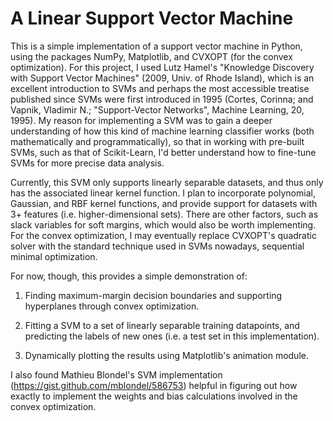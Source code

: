 A Linear Support Vector Machine
===

This is a simple implementation of a support vector machine in Python, using the packages NumPy, Matplotlib, and CVXOPT (for the convex optimization). For this project, I used Lutz Hamel's "Knowledge Discovery with Support Vector Machines" (2009, Univ. of Rhode Island), which is an excellent introduction to SVMs and perhaps the most accessible treatise published since SVMs were first introduced in 1995 (Cortes, Corinna; and Vapnik, Vladimir N.; "Support-Vector Networks", Machine Learning, 20, 1995). My reason for implementing a SVM was to gain a deeper understanding of how this kind of machine learning classifier works (both mathematically and programmatically), so that in working with pre-built SVMs, such as that of Scikit-Learn, I'd better understand how to fine-tune SVMs for more precise data analysis.

Currently, this SVM only supports linearly separable datasets, and thus only has the associated linear kernel function. I plan to incorporate polynomial, Gaussian, and RBF kernel functions, and provide support for datasets with 3+ features (i.e. higher-dimensional sets). There are other factors, such as slack variables for soft margins, which would also be worth implementing. For the convex optimization, I may eventually replace CVXOPT's quadratic solver with the standard technique used in SVMs nowadays, sequential minimal optimization.

For now, though, this provides a simple demonstration of:

1) Finding maximum-margin decision boundaries and supporting hyperplanes through convex optimization.

2) Fitting a SVM to a set of linearly separable training datapoints, and predicting the labels of new ones (i.e. a test set in this implementation).

3) Dynamically plotting the results using Matplotlib's animation module.

I also found Mathieu Blondel's SVM implementation (https://gist.github.com/mblondel/586753) helpful in figuring out how exactly to implement the weights and bias calculations involved in the convex optimization. 